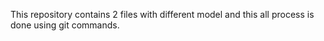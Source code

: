 This repository contains 2 files with different model and this all process is done using git commands.
